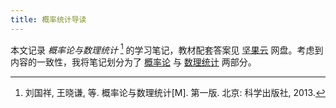 ```yaml
---
title: 概率统计导读
---
```


本文记录 *概率论与数理统计* [^nnu-book] 的学习笔记，教材配套答案见 [坚果云](https://www.jianguoyun.com/p/DaM9XDQQo7-eDRjLnPYFIAA) 网盘。考虑到内容的一致性，我将笔记划分为了 [概率论](./prob.md) 与 [数理统计](./stat.md) 两部分。

[^nnu-book]: 刘国祥, 王晓谦, 等. 概率论与数理统计[M]. 第一版. 北京: 科学出版社, 2013.
